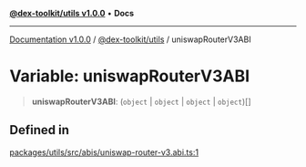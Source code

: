 [**@dex-toolkit/utils v1.0.0**](../README.md) • **Docs**

***

[Documentation v1.0.0](../../../packages.md) / [@dex-toolkit/utils](../README.md) / uniswapRouterV3ABI

# Variable: uniswapRouterV3ABI

> **uniswapRouterV3ABI**: (`object` \| `object` \| `object` \| `object`)[]

## Defined in

[packages/utils/src/abis/uniswap-router-v3.abi.ts:1](https://github.com/niZmosis/dex-toolkit/blob/3d8b41b44787b30fbea5de3ab4737662ffb61bc8/packages/utils/src/abis/uniswap-router-v3.abi.ts#L1)
